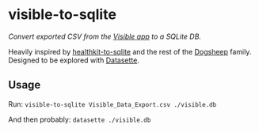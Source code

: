 # visible-to-sqlite

*Convert exported CSV from the [Visible app](https://www.makevisible.com/) to a SQLite DB.*

Heavily inspired by [healthkit-to-sqlite](https://github.com/dogsheep/healthkit-to-sqlite) and the rest of the [Dogsheep](https://dogsheep.github.io/) family.  Designed to be explored with [Datasette](https://datasette.io/).

## Usage

Run: `visible-to-sqlite Visible_Data_Export.csv ./visible.db`

And then probably: `datasette ./visible.db`
